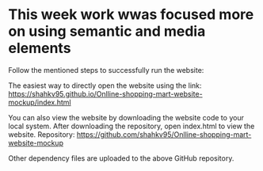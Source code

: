 # This week work wwas focused more on using semantic and media elements

Follow the mentioned steps to successfully run the website:

The easiest way to directly open the website using the link: https://shahkv95.github.io/Onlline-shopping-mart-website-mockup/index.html


You can also view the website by downloading the website code to your local system. After downloading the repository, open index.html to view the website. Repository: https://github.com/shahkv95/Onlline-shopping-mart-website-mockup

Other dependency files are uploaded to the above GitHub repository.
